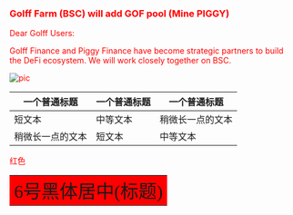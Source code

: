 <div>
  
  <font color=red>

### Golff Farm (BSC) will add GOF pool (Mine PIGGY)

Dear Golff Users:

Golff Finance and Piggy Finance have become strategic partners to build the DeFi ecosystem. We will work closely together on BSC.
    
![pic](https://scott711.github.io/GolffTest/1.png)
  
  </font>
  
</div>

<font color=#008000>
  
| 一个普通标题 | 一个普通标题 | 一个普通标题 |
| ------ | ------ | ------ |
| 短文本 | 中等文本 | 稍微长一点的文本 |
| 稍微长一点的文本 | 短文本 | 中等文本 |
  
</font>

<font color=red>红色</font>

<center><table><td bgcolor=red><font  size=6 face="黑体">6号黑体居中(标题)</font></td></table></center>
